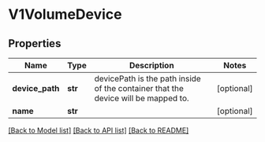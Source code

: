 # V1VolumeDevice

## Properties
Name | Type | Description | Notes
------------ | ------------- | ------------- | -------------
**device_path** | **str** | devicePath is the path inside of the container that the device will be mapped to. | [optional] 
**name** | **str** |  | [optional] 

[[Back to Model list]](../README.md#documentation-for-models) [[Back to API list]](../README.md#documentation-for-api-endpoints) [[Back to README]](../README.md)


